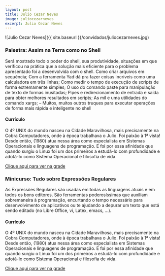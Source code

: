 ```yaml
---
layout: post
title: Julio Cezar Neves
image: juliocezarneves
excerpt: Julio Cezar Neves
---
```

![Julio Cezar Neves]({{ site.baseurl }}/convidados/juliocezarneves.jpg)


### Palestra: Assim na Terra como no Shell 

Será mostrado todo o poder do shell, sua produtividade, situações em que verificou na prática que a solução mais eficiente para o problema apresentado foi a desenvolvida com o shell. Como  criar arquivos em sequência; Com a ferramenta Yad dá pra fazer coisas incríveis como uma calculadora em três linhas; Como medir o tempo de execução de scripts de forma extremamente simples; O uso do comando paste para manipulação de texto de formas inusitadas; Pipes e redirecionamento de entrada e saída para obter melhores resultados em scripts; As mil e uma utilidades do comando xargs; – Muitos, muitos outros truques para executar operações de forma mais rápida e inteligente no shell

#### Currículo
O 4º UNIX do mundo nasceu na Cidade Maravilhosa, mais precisamente na Cobra Computadores, onde à época trabalhava o Julio. Foi paixão à 1ª vista! Desde então, (1980) atua nessa área como especialista em Sistemas Operacionais e linguagens de programação. E foi por essa afinidade que quando surgiu o Linux foi um dos primeiros a estudá-lo com profundidade e adotá-lo como Sistema Operacional e filosofia de vida.

[Clique aqui para ver na grade](https://ftsl.websiteseguro.com/ftsl9/grade/detail.html?pid=251)

### Minicurso: Tudo sobre Expressões Regulares 

As Expressões Regulares são usadas em todas as linguagens atuais e em todos os bons editores. São ferramentas poderosíssimas que auxiliam sobremaneira à programação, encurtando o tempo necessário para desenvolvimento de aplicativos ou te ajudando a depurar um texto que está sendo editado (no Libre Office, vi, Latex, emacs, ...).

#### Currículo
O 4º UNIX do mundo nasceu na Cidade Maravilhosa, mais precisamente na Cobra Computadores, onde à época trabalhava o Julio. Foi paixão à 1ª vista! Desde então, (1980) atua nessa área como especialista em Sistemas Operacionais e linguagens de programação. E foi por essa afinidade que quando surgiu o Linux foi um dos primeiros a estudá-lo com profundidade e adotá-lo como Sistema Operacional e filosofia de vida.

[Clique aqui para ver na grade](https://ftsl.websiteseguro.com/ftsl9/grade/)

